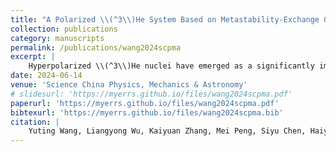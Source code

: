 ```yaml
---
title: "A Polarized \\(^3\\)He System Based on Metastability‑Exchange Optical Pumping"
collection: publications
category: manuscripts
permalink: /publications/wang2024scpma
excerpt: |
    Hyperpolarized \\(^3\\)He nuclei have emerged as a significantly important approach in quantum precision measurement techniques, with extensive applications in fundamental physics, magnetometry, metrology, and beyond. In this study, we report on the design and implementation of a \\(^3\\)He polarization system at the China Mianyang Research Reactor (CMRR), utilizing the metastabilityexchange optical pumping (MEOP) method. We employed a Merritt coil system consisting of four square coils to furnish a uniform holding field. We deployed a 2 W fiber laser to pump the metastable \\(^3\\)He atoms and conducted free induction decay (FID) detection of the polarized \\(^3\\)He nuclei using both pickup coil and optical methods. For the optical method, we used a 50 mW linearly polarized distributed Bragg reflector (DBR) laser as the probe. We applied transverse light absorption polarimetry to measure the absolute nuclear polarization of the ground-state \\(^3\\)He. We have developed cell fabrication capabilities at the CMRR, and cells at various pressures ranging from 100 to 1000 Pa have been fabricated and evaluated. For a typical borosilicate cell with 100 Pa pressure, the absolute polarization is measured as \\(P_n \sim 70\\%\\), and the transverse relaxation time is estimated as \\(T_2\sim 0.5~s\\). Moreover, we constructed a few aluminosilicate cells, each carefully filled with pure \\(^3\\)He at a pressure of 100 Pa. Subsequently, we conducted a comprehensive evaluation of their performance in the context of MEOP.
date: 2024-06-14
venue: 'Science China Physics, Mechanics & Astronomy'
# slidesurl: 'https://myerrs.github.io/files/wang2024scpma.pdf'
paperurl: 'https://myerrs.github.io/files/wang2024scpma.pdf'
bibtexurl: 'https://myerrs.github.io/files/wang2024scpma.bib'
citation: |
    Yuting Wang, Liangyong Wu, Kaiyuan Zhang, Mei Peng, Siyu Chen, Haiyang Yan, A Polarized \(^3\)He System Based on Metastability‑Exchange Optical Pumping, Science China Physics, Mechanics & Astronomy. 67 (2024) 273011.
---
```

